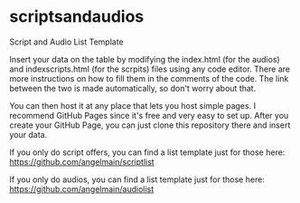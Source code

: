 # scriptsandaudios
Script and Audio List Template

Insert your data on the table by modifying the index.html (for the audios) and indexscripts.html (for the scrpits) files using any code editor. There are more instructions on how to fill them in the comments of the code. The link between the two is made automatically, so don't worry about that.

You can then host it at any place that lets you host simple pages. I recommend GitHub Pages since it's free and very easy to set up. After you create your GitHub Page, you can just clone this repository there and insert your data.

If you only do script offers, you can find a list template just for those here: https://github.com/angelmain/scriptlist

If you only do audios, you can find a list template just for those here: https://github.com/angelmain/audiolist
